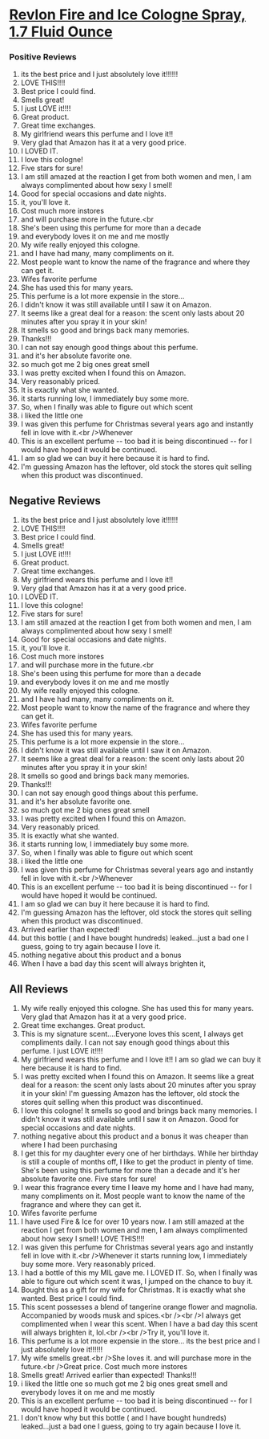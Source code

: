 # [Revlon Fire and Ice Cologne Spray, 1.7 Fluid Ounce](https://products.checkmycream.com/products/Revlon-Fire-and-Ice-Cologne-Spray-1.7-Fluid-Ounce.html)

### Positive Reviews

<ol>
      <li>its the best price and I just absolutely  love it!!!!!!</li>
      <li>LOVE THIS!!!!</li>
      <li>Best price I could find.</li>
      <li>Smells great!</li>
      <li>I just LOVE it!!!!</li>
      <li>Great product.</li>
      <li>Great time exchanges.</li>
      <li>My girlfriend wears this perfume and I love it!!  </li>
      <li>Very glad that Amazon has it at a very good price.</li>
      <li>I LOVED IT.  </li>
      <li>I love this cologne!</li>
      <li>Five stars for sure!</li>
      <li>I am still amazed at the reaction I get from both women and men, I am always complimented about how sexy I smell!</li>
      <li>Good for special occasions and date nights.</li>
      <li>it, you&#x27;ll love it.</li>
      <li>Cost much more instores</li>
      <li>and will purchase more in the future.&lt;br</li>
      <li>She&#x27;s been using this perfume for more than a decade</li>
      <li>and everybody loves it on me  and me mostly</li>
      <li>My wife really enjoyed this cologne.</li>
      <li>and I have had many, many compliments on it.</li>
      <li>Most people want to know the name of the fragrance and where they can get it.</li>
      <li>Wifes favorite perfume</li>
      <li>She has used this for many years.</li>
      <li>This perfume is a lot more expensie in the store...</li>
      <li>I didn&#x27;t know it was still available until I saw it on Amazon.</li>
      <li>It seems like a great deal for a reason: the scent only lasts about 20 minutes after you spray it in your skin!</li>
      <li>It smells so good and brings back many memories.</li>
      <li>Thanks!!!</li>
      <li>I can not say enough good things about this perfume.</li>
      <li>and it&#x27;s her absolute favorite one.</li>
      <li>so much got me 2 big ones great smell</li>
      <li>I was pretty excited when I found this on Amazon.</li>
      <li>Very reasonably priced.</li>
      <li>It is exactly what she wanted.</li>
      <li>it starts running low, I immediately buy some more.</li>
      <li>So, when I finally was able to figure out which scent</li>
      <li>i liked the little one</li>
      <li>I was given this perfume for Christmas several years ago and instantly fell in love with it.&lt;br /&gt;Whenever</li>
      <li>This is an excellent perfume -- too bad it is being discontinued -- for I would have hoped it would be continued.</li>
      <li>I am so glad we can buy it here because it is hard to find.</li>
      <li>I&#x27;m guessing Amazon has the leftover, old stock the stores quit selling when this product was discontinued.</li>
</ol>


<h2>Negative Reviews</h2>
<ol>
<li> its the best price and I just absolutely  love it!!!!!!</li>
<li> LOVE THIS!!!!</li>
<li> Best price I could find.</li>
<li> Smells great!</li>
<li> I just LOVE it!!!!</li>
<li> Great product.</li>
<li> Great time exchanges.</li>
<li> My girlfriend wears this perfume and I love it!!  </li>
<li> Very glad that Amazon has it at a very good price.</li>
<li> I LOVED IT.  </li>
<li> I love this cologne!</li>
<li> Five stars for sure!</li>
<li> I am still amazed at the reaction I get from both women and men, I am always complimented about how sexy I smell!</li>
<li> Good for special occasions and date nights.</li>
<li> it, you&#x27;ll love it.</li>
<li> Cost much more instores</li>
<li> and will purchase more in the future.&lt;br</li>
<li> She&#x27;s been using this perfume for more than a decade</li>
<li> and everybody loves it on me  and me mostly</li>
<li> My wife really enjoyed this cologne.</li>
<li> and I have had many, many compliments on it.</li>
<li> Most people want to know the name of the fragrance and where they can get it.</li>
<li> Wifes favorite perfume</li>
<li> She has used this for many years.</li>
<li> This perfume is a lot more expensie in the store...</li>
<li> I didn&#x27;t know it was still available until I saw it on Amazon.</li>
<li> It seems like a great deal for a reason: the scent only lasts about 20 minutes after you spray it in your skin!</li>
<li> It smells so good and brings back many memories.</li>
<li> Thanks!!!</li>
<li> I can not say enough good things about this perfume.</li>
<li> and it&#x27;s her absolute favorite one.</li>
<li> so much got me 2 big ones great smell</li>
<li> I was pretty excited when I found this on Amazon.</li>
<li> Very reasonably priced.</li>
<li> It is exactly what she wanted.</li>
<li> it starts running low, I immediately buy some more.</li>
<li> So, when I finally was able to figure out which scent</li>
<li> i liked the little one</li>
<li> I was given this perfume for Christmas several years ago and instantly fell in love with it.&lt;br /&gt;Whenever</li>
<li> This is an excellent perfume -- too bad it is being discontinued -- for I would have hoped it would be continued.</li>
<li> I am so glad we can buy it here because it is hard to find.</li>
<li> I&#x27;m guessing Amazon has the leftover, old stock the stores quit selling when this product was discontinued.</li>
<li> Arrived earlier than expected!</li>
<li> but this bottle ( and I have bought hundreds) leaked...just a bad one I guess, going to try again because I love it.</li>
<li> nothing negative about this product and a bonus</li>
<li> When I have a bad day this scent will always brighten it,</li>
</ol>

<h2>All Reviews</h2>

<ol>
    <li> My wife really enjoyed this cologne. She has used this for many years. Very glad that Amazon has it at a very good price.</li>
    <li> Great time exchanges. Great product.</li>
    <li> This is my signature scent....Everyone loves this scent, I always get compliments daily. I can not say enough good things about this perfume. I just LOVE it!!!!</li>
    <li> My girlfriend wears this perfume and I love it!!  I am so glad we can buy it here because it is hard to find.</li>
    <li> I was pretty excited when I found this on Amazon. It seems like a great deal for a reason: the scent only lasts about 20 minutes after you spray it in your skin! I&#x27;m guessing Amazon has the leftover, old stock the stores quit selling when this product was discontinued.</li>
    <li> I love this cologne! It smells so good and brings back many memories. I didn&#x27;t know it was still available until I saw it on Amazon. Good for special occasions and date nights.</li>
    <li> nothing negative about this product and a bonus it was cheaper than where I had been purchasing</li>
    <li> I get this for my daughter every one of her birthdays. While her birthday is still a couple of months off, I like to get the product in plenty of time. She&#x27;s been using this perfume for more than a decade and it&#x27;s her absolute favorite one. Five stars for sure!</li>
    <li> I wear this fragrance every time I leave my home and I have had many, many compliments on it. Most people want to know the name of the fragrance and where they can get it.</li>
    <li> Wifes favorite perfume</li>
    <li> I have used Fire &amp; Ice for over 10 years now. I am still amazed at the reaction I get from both women and men, I am always complimented about how sexy I smell! LOVE THIS!!!!</li>
    <li> I was given this perfume for Christmas several years ago and instantly fell in love with it.&lt;br /&gt;Whenever it starts running low, I immediately buy some more. Very reasonably priced.</li>
    <li> I had a bottle of this my MIL gave me.  I LOVED IT.  So, when I finally was able to figure out which scent it was, I jumped on the chance to buy it.</li>
    <li> Bought this as a gift for my wife for Christmas.  It is exactly what she wanted. Best price I could find.</li>
    <li> This scent possesses a blend of tangerine orange flower and magnolia. Accompanied by woods musk and spices.&lt;br /&gt;&lt;br /&gt;I always get complimented when I wear this scent.  When I have a bad day this scent will always brighten it, lol.&lt;br /&gt;&lt;br /&gt;Try it, you&#x27;ll love it.</li>
    <li> This perfume is a lot more expensie in the store... its the best price and I just absolutely  love it!!!!!!</li>
    <li> My wife smells great.&lt;br /&gt;She loves it. and will purchase more in the future.&lt;br /&gt;Great price. Cost much more instores</li>
    <li> Smells great! Arrived earlier than expected! Thanks!!!</li>
    <li> i liked the little one so much got me 2 big ones great smell and everybody loves it on me  and me mostly</li>
    <li> This is an excellent perfume -- too bad it is being discontinued -- for I would have hoped it would be continued.</li>
    <li> I don&#x27;t know why but this bottle ( and I have bought hundreds) leaked...just a bad one I guess, going to try again because I love it.</li>
</ol>





